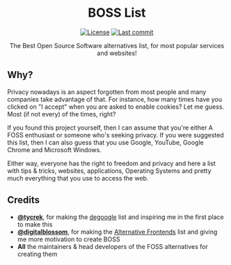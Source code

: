 <div align="center">

# BOSS List

[![License](https://img.shields.io/github/license/RaptaG/BOSS-list?label=License)](https://github.com/RaptaG/BOSS-list/blob/main/LICENSE)
[![Last commit](https://img.shields.io/github/last-commit/RaptaG/BOSS-list?color=lightblue&label=Last%20commit)](https://github.com/RaptaG/BOSS-list/commits/main)

The Best Open Source Software alternatives list, for most popular services and websites!

</div>

## Why?

Privacy nowadays is an aspect forgotten from most people and many companies take advantage of that. For instance, how many times have you clicked on "I accept" when you are asked to enable cookies? Let me guess. Most (if not every) of the times, right?

If you found this project yourself, then I can assume that you're either A FOSS enthusiast or someone who's seeking privacy. If you were suggested this list, then I can also guess that you use Google, YouTube, Google Chrome and Microsoft Windows.

Either way, everyone has the right to freedom and privacy and here a list with tips & tricks, websites, applications, Operating Systems and pretty much everything that you use to access the web.

## Credits

- [**@tycrek**](https://tycrek.com), for making the [degoogle](https://tycrek.github.io/degoogle) list and inspiring me in the first place to make this
- [**@digitalblossom**](https://github.com/digitalblossom), for making the [Alternative Frontends](https://github.com/digitalblossom/alternative-frontends) list and giving me more motivation to create BOSS
- **All** the maintainers & head developers of the FOSS alternatives for creating them
